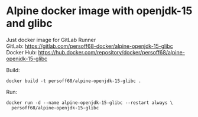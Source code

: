 # Alpine docker image with openjdk-15 and glibc

Just docker image for GitLab Runner  
GitLab: https://gitlab.com/persoff68-docker/alpine-openjdk-15-glibc  
Docker Hub: https://hub.docker.com/repository/docker/persoff68/alpine-openjdk-15-glibc  

Build:  
```
docker build -t persoff68/alpine-openjdk-15-glibc .
```

Run:  
```
docker run -d --name alpine-openjdk-15-glibc --restart always \
  persoff68/alpine-openjdk-15-glibc
```
